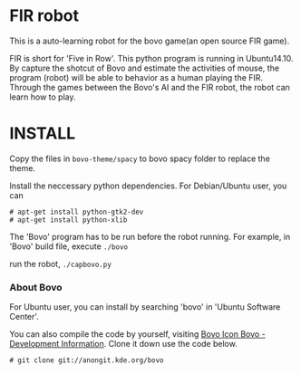 FIR robot
=====
This is a auto-learning robot for the bovo game(an open source FIR game).

FIR is short for 'Five in Row'. This python program is running in Ubuntu14.10. By capture the shotcut of Bovo and estimate the activities of mouse, the program (robot) will be able to behavior as a human playing the FIR. Through the games between the Bovo's AI and the FIR robot, the robot can learn how to play.

INSTALL
======
Copy the files in `bovo-theme/spacy` to bovo spacy folder to replace the theme.

Install the neccessary python dependencies. For Debian/Ubuntu user, you can 
    
	# apt-get install python-gtk2-dev
	# apt-get install python-xlib

The 'Bovo' program has to be run before the robot running. For example, in 'Bovo' build file, execute `./bovo`

run the robot, `./capbovo.py`

### About Bovo

For Ubuntu user, you can install by searching 'bovo' in 'Ubuntu Software Center'.

You can also compile the code by yourself, visiting [Bovo Icon
Bovo - Development Information](https://www.kde.org/applications/games/bovo/development). Clone it down use the code below.

	# git clone git://anongit.kde.org/bovo